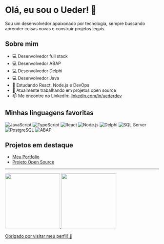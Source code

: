 # Olá, eu sou o Ueder! 👋

Sou um desenvolvedor apaixonado por tecnologia, sempre buscando aprender coisas novas e construir projetos legais.

## Sobre mim
- 💻 Desenvolvedor full stack
- 💻 Desenvolvedor ABAP
- 💻 Desenvolvedor Delphi
- 💻 Desenvolvedor Java
- 🌱 Estudando React, Node.js e DevOps
- 🔭 Atualmente trabalhando em projetos open source
- 📫 Me encontre no LinkedIn: [linkedin.com/in/uederdev](https://linkedin.com/in/uederdev)

## Minhas linguagens favoritas
![JavaScript](https://img.shields.io/badge/-JavaScript-F7DF1E?logo=javascript&logoColor=black)
![TypeScript](https://img.shields.io/badge/-TypeScript-3178C6?logo=typescript&logoColor=white)
![React](https://img.shields.io/badge/-React-61DAFB?logo=react&logoColor=black)
![Node.js](https://img.shields.io/badge/-Node.js-339933?logo=node.js&logoColor=white)
![Delphi](https://img.shields.io/badge/-Delphi-EE1C25?logo=delphi&logoColor=white)
![SQL Server](https://img.shields.io/badge/-SQL%20Server-CC2927?logo=microsoft-sql-server&logoColor=white)
![PostgreSQL](https://img.shields.io/badge/-PostgreSQL-336791?logo=postgresql&logoColor=white)
![ABAP](https://img.shields.io/badge/-ABAP-E8274B?logo=abap&logoColor=white)

          


## Projetos em destaque
- [Meu Portfolio](https://github.com/uederdev/meu-portfolio)
- [Projeto Open Source](https://github.com/uederdev/projeto-open-source)

---
<div>
<a href="https://github.com/seu-usuário-aqui">
<img loading="lazy" height="180em" src="https://github-readme-stats.vercel.app/api/top-langs/?username=uederdev&layout=compact&langs_count=7&theme=dracula"/>
<img loading="lazy" height="180em" src="https://github-readme-stats.vercel.app/api?username=uederdev&show_icons=true&theme=dracula&include_all_commits=true&count_private=true"/>
</div>

Obrigado por visitar meu perfil! 🚀

